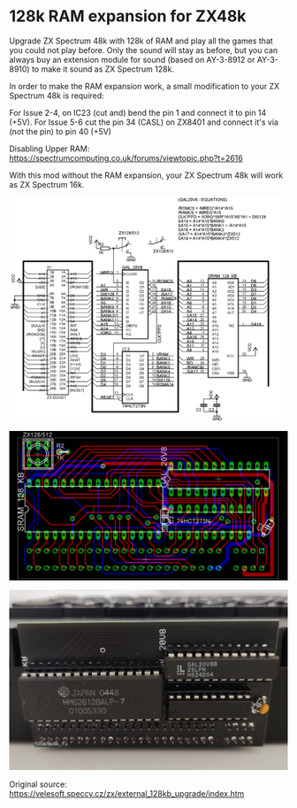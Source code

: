 # 128k RAM expansion for ZX48k
Upgrade ZX Spectrum 48k with 128k of RAM and play all the games that you could not play before. Only the sound will stay as before, but you can always buy an extension module for sound (based on AY-3-8912 or AY-3-8910) to make it sound as ZX Spectrum 128k.

In order to make the RAM expansion work, a small modification to your ZX Spectrum 48k is required:

For Issue 2-4, on IC23 (cut and) bend the pin 1 and connect it to pin 14 (+5V). For Issue 5-6 cut the pin 34 (CASL) on ZX8401 and connect it's via (not the pin) to pin 40 (+5V)

Disabling Upper RAM: https://spectrumcomputing.co.uk/forums/viewtopic.php?t=2616

With this mod without the RAM expansion, your ZX Spectrum 48k will work as ZX Spectrum 16k. 

![image](/Images/sch.png)

![image](/Images/brd.png)

![image](/Images/rev2.jpg)


Original source: https://velesoft.speccy.cz/zx/external_128kb_upgrade/index.htm

